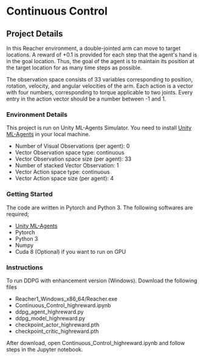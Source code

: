 # Continuous Control

## Project Details

In this Reacher environment, a double-jointed arm can move to target locations. A reward of +0.1 is provided for each step that the agent's hand is in the goal location. Thus, the goal of the agent is to maintain its position at the target location for as many time steps as possible.

The observation space consists of 33 variables corresponding to position, rotation, velocity, and angular velocities of the arm. Each action is a vector with four numbers, corresponding to torque applicable to two joints. Every entry in the action vector should be a number between -1 and 1.

### Environment Details

This project is run on Unity ML-Agents Simulator. You need to install [Unity ML-Agents](https://github.com/Unity-Technologies/ml-agents/blob/master/docs/Installation.md) in your local machine.

- Number of Visual Observations (per agent): 0
- Vector Observation space type:             continuous
- Vector Observation space size (per agent): 33
- Number of stacked Vector Observation:      1
- Vector Action space type:                  continuous
- Vector Action space size (per agent):      4

### Getting Started

The code are written in Pytorch and Python 3. The following softwares are required;
- [Unity ML-Agents](https://github.com/Unity-Technologies/ml-agents/blob/master/docs/Installation.md)
- Pytorch
- Python 3
- Numpy
- Cuda 8 (Optional) if you want to run on GPU

### Instructions

To run DDPG with enhancement version (Windows). Download the following files
- Reacher1_Windows_x86_64/Reacher.exe
- Continuous_Control_highreward.ipynb
- ddpg_agent_highreward.py
- ddpg_model_highreward.py
- checkpoint_actor_highreward.pth
- checkpoint_critic_highreward.pth

After download, open Continuous_Control_highreward.ipynb and follow steps in the Jupyter notebook.
